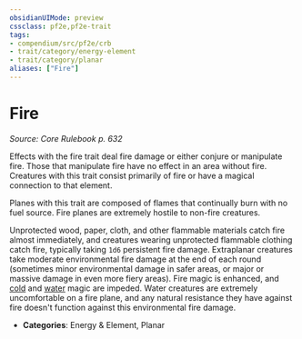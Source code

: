 ```yaml
---
obsidianUIMode: preview
cssclass: pf2e,pf2e-trait
tags:
- compendium/src/pf2e/crb
- trait/category/energy-element
- trait/category/planar
aliases: ["Fire"]
---
```

# Fire  
*Source: Core Rulebook p. 632*  

Effects with the fire trait deal fire damage or either conjure or manipulate fire. Those that manipulate fire have no effect in an area without fire. Creatures with this trait consist primarily of fire or have a magical connection to that element.

Planes with this trait are composed of flames that continually burn with no fuel source. Fire planes are extremely hostile to non-fire creatures.

Unprotected wood, paper, cloth, and other flammable materials catch fire almost immediately, and creatures wearing unprotected flammable clothing catch fire, typically taking `1d6` persistent fire damage. Extraplanar creatures take moderate environmental fire damage at the end of each round (sometimes minor environmental damage in safer areas, or major or massive damage in even more fiery areas). Fire magic is enhanced, and [cold](cold.md) and [water](water.md) magic are impeded. Water creatures are extremely uncomfortable on a fire plane, and any natural resistance they have against fire doesn't function against this environmental fire damage.

- **Categories**: Energy & Element, Planar